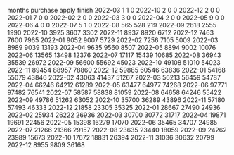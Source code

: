 months	purchase	apply	finish
2022-03	1	1	0
2022-10	2	0	0
2022-12	2	0	0
2022-01	7	0	0
2022-02	2	0	0
2022-03	3	0	0
2022-04	2	0	0
2022-05	9	0	0
2022-06	4	0	0
2022-07	5	1	0
2022-08	565	528	219
2022-09	2618	2555	1990
2022-10	3925	3607	3302
2022-11	8937	8920	6712
2022-12	7463	7600	7965
2022-01	9052	9007	5729
2022-02	7256	7105	5009
2022-03	8989	9039	13193
2022-04	9635	9560	8507
2022-05	8894	9002	10076
2022-06	13565	13498	12376
2022-07	17117	15439	10685
2022-08	36943	35539	26972
2022-09	56600	55692	45023
2022-10	49108	51010	54023
2022-11	89454	88957	78860
2022-12	59885	60546	63836
2022-01	54168	55079	43846
2022-02	43063	41437	51267
2022-03	56213	56459	54787
2022-04	66246	64212	61289
2022-05	63477	64977	74268
2022-06	97771	97482	76541
2022-07	58587	58838	81059
2022-08	64658	64246	55422
2022-09	49786	51262	63052
2022-10	35700	36289	43896
2022-11	57180	57493	46333
2022-12	21858	23305	35325
2022-01	28667	27490	24936
2022-02	25934	26222	26936
2022-03	30700	30772	31717
2022-04	19871	19691	22456
2022-05	15398	16279	17070
2022-06	35465	34707	24985
2022-07	21266	21366	29157
2022-08	23635	23440	18059
2022-09	24262	23989	15673
2022-10	17672	18831	26394
2022-11	31036	30632	20799
2022-12	8955	9809	36168
